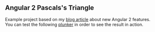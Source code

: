 <h2>Angular 2 Pascals's Triangle</h2>

<p>
	Example project based on my <a href="http://www.ivansivak.net/blog/angular-2-intro-pascals-triangle" target="_blank">blog article</a> about new Angular 2 features. You can test the following <a href="http://plnkr.co/edit/EAvlau?p=preview" target="_blank">plunker</a> in order to see the result in action.
</p>
